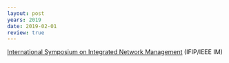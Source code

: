 ```yaml
---
layout: post
years: 2019
date: 2019-02-01
review: true
---
```


[International Symposium on Integrated Network Management](https://im2019.ieee-im.org/) (IFIP/IEEE IM) 